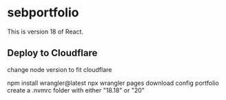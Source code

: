 # sebportfolio

This is version 18 of React.

## Deploy to Cloudflare
change node version to fit cloudflare

npm install wrangler@latest 
npx wrangler pages download config portfolio
create a .nvmrc folder with either "18.18" or "20"
